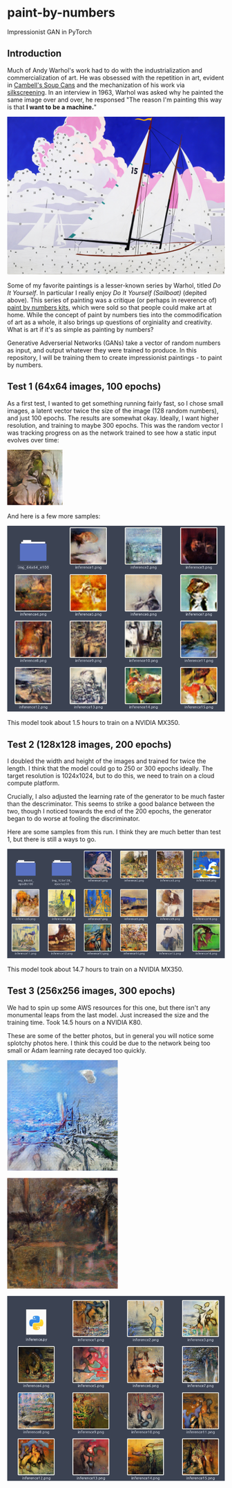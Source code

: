 # paint-by-numbers
Impressionist GAN in PyTorch


## Introduction

Much of Andy Warhol's work had to do with the industrialization and commercialization of art. He was obsessed with the repetition in art, evident in [Cambell's Soup Cans](https://en.wikipedia.org/wiki/Campbell%27s_Soup_Cans) and the mechanization of his work via [silkscreening](https://en.wikipedia.org/wiki/Screen_printing). In an interview in 1963, Warhol was asked why he painted the same image over and over, he responsed "The reason I'm painting this way is that **I want to be a machine.**"

![](./assets/doityourself.png)

Some of my favorite paintings is a lesser-known series by Warhol, titled *Do It Yourself*. In particular I really enjoy *Do It Yourself (Sailboat)* (depited above). This series of painting was a critique (or perhaps in reverence of) [paint by numbers kits](https://en.wikipedia.org/wiki/Paint_by_number), which were sold so that people could make art at home. While the concept of paint by numbers ties into the commodification of art as a whole, it also brings up questions of orginiality and creativity. What is art if it's as simple as painting by numbers?

Generative Adverserial Networks (GANs) take a vector of random numbers as input, and output whatever they were trained to produce. In this repository, I will be training them to create impressionist paintings - to paint by numbers.

## Test 1 (64x64 images, 100 epochs)

As a first test, I wanted to get something running fairly fast, so I chose small images, a latent vector twice the size of the image (128 random numbers), and just 100 epochs. The results are somewhat okay. Ideally, I want higher resolution, and training to maybe 300 epochs. This was the random vector I was tracking progress on as the network trained to see how a static input evolves over time:

![](./assets/test1.png)

And here is a few more samples:

![](./assets/test1samples.png)

This model took about 1.5 hours to train on a NVIDIA MX350.

## Test 2 (128x128 images, 200 epochs)

I doubled the width and height of the images and trained for twice the length. I think that the model could go to 250 or 300 epochs ideally. The target resolution is 1024x1024, but to do this, we need to train on a cloud compute platform. 

Crucially, I also adjusted the learning rate of the generator to be much faster than the descriminator. This seems to strike a good balance between the two, though I noticed towards the end of the 200 epochs, the generator began to do worse at fooling the discriminator.

Here are some samples from this run. I think they are much better than test 1, but there is still a ways to go.

![](./assets/test2samples.png)

This model took about 14.7 hours to train on a NVIDIA MX350.

## Test 3 (256x256 images, 300 epochs)

We had to spin up some AWS resources for this one, but there isn't any monumental leaps from the last model. Just increased the size and the training time. Took 14.5 hours on a NVIDIA K80.

These are some of the better photos, but in general you will notice some splotchy photos here. I think this could be due to the network being too small or Adam learning rate decayed too quickly.

![](./assets/test3sample1.png)

![](./assets/test3sample2.png)

![](./assets/test3sampels.png)
